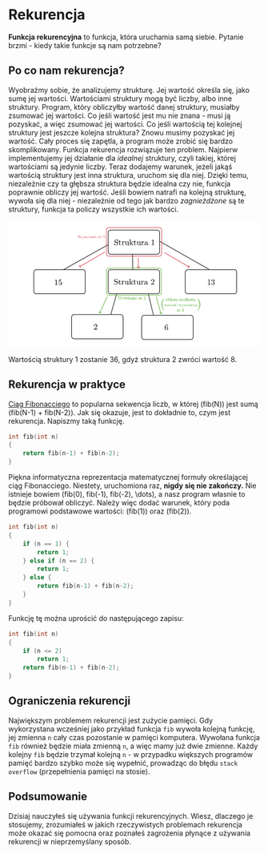 # Rekurencja

**Funkcja rekurencyjna** to funkcja, która uruchamia samą siebie. Pytanie brzmi - kiedy takie funkcje są nam potrzebne?

## Po co nam rekurencja?

Wyobraźmy sobie, że analizujemy strukturę. Jej wartość określa się, jako sumę jej wartości. Wartościami struktury mogą być liczby, albo inne struktury. Program, który obliczyłby wartość danej struktury, musiałby zsumować jej wartości. Co jeśli wartość jest mu nie znana - musi ją pozyskać, a więc zsumować jej wartości. Co jeśli wartością tej kolejnej struktury
jest jeszcze kolejna struktura? Znowu musimy pozyskać jej wartość. Cały proces się zapętla, a program może zrobić się bardzo skomplikowany. Funkcja rekurencja rozwiązuje ten problem. Najpierw implementujemy jej działanie dla *idealnej* struktury, czyli takiej, której wartościami są jedynie liczby. Teraz dodajemy warunek, jeżeli jakąś wartością struktury jest inna struktura, uruchom się dla niej. Dzięki temu, niezależnie czy ta głębsza struktura będzie idealna czy nie, funkcja poprawnie obliczy jej wartość. Jeśli bowiem natrafi na kolejną strukturę, wywoła się dla niej - niezależnie od tego jak bardzo *zagnieżdżone* są te struktury, funkcja ta policzy wszystkie ich wartości. 

![Obrazek prezentujący rekurencję na opisanej strukturze](../img/rekurencja-obrazek.png)

Wartością struktury 1 zostanie 36, gdyż struktura 2 zwróci wartość 8.

## Rekurencja w praktyce

<a href="https://pl.wikipedia.org/wiki/Ci%C4%85g_Fibonacciego" target="_blank">Ciąg Fibonacciego</a> to popularna sekwencja liczb, w której \(fib(N)\) jest sumą \(fib(N-1) + fib(N-2)\). Jak się okazuje, jest to dokładnie to, czym jest rekurencja. Napiszmy taką funkcję.

```cpp
int fib(int n)
{
	return fib(n-1) + fib(n-2);
}
```

Piękna informatyczna reprezentacja matematycznej formuły określającej ciąg Fibonacciego. Niestety, uruchomiona raz, **nigdy się nie zakończy.** Nie istnieje bowiem \(fib(0), fib(-1), fib(-2), \dots\), a nasz program własnie to będzie próbował obliczyć. Należy więc dodać warunek, który poda programowi podstawowe wartości: \(fib(1)\) oraz \(fib(2)\).

```cpp
int fib(int n)
{
	if (n == 1) {
		return 1;
	} else if (n == 2) {
		return 1;
	} else {
		return fib(n-1) + fib(n-2);
	}
}
```

Funkcję tę można uprościć do następującego zapisu:

```cpp
int fib(int n)
{
	if (n <= 2)
		return 1;
	return fib(n-1) + fib(n-2);
}
```

## Ograniczenia rekurencji

Największym problemem rekurencji jest zużycie pamięci. Gdy wykorzystana wcześniej jako przykład funkcja `fib` wywoła kolejną funkcję, jej zmienna `n` cały czas pozostanie w pamięci komputera. Wywołana funkcja `fib` również będzie miała zmienną `n`, a więc mamy już dwie zmienne. Każdy kolejny `fib` będzie trzymał kolejną `n` - w przypadku większych programów pamięć bardzo szybko może się wypełnić, prowadząc do błędu `stack overflow` (przepełnienia pamięci na stosie).

## Podsumowanie

Dzisiaj nauczyłeś się używania funkcji rekurencyjnych. Wiesz, dlaczego je stosujemy, zrozumiałeś w jakich rzeczywistych problemach rekurencja może okazać się pomocna oraz poznałeś zagrożenia płynące z używania rekurencji w nieprzemyślany sposób.
